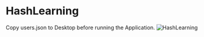 # HashLearning
Copy users.json to Desktop before running the Application.
![HashLearning](http://i.imgur.com/7uqx3nB.png)
